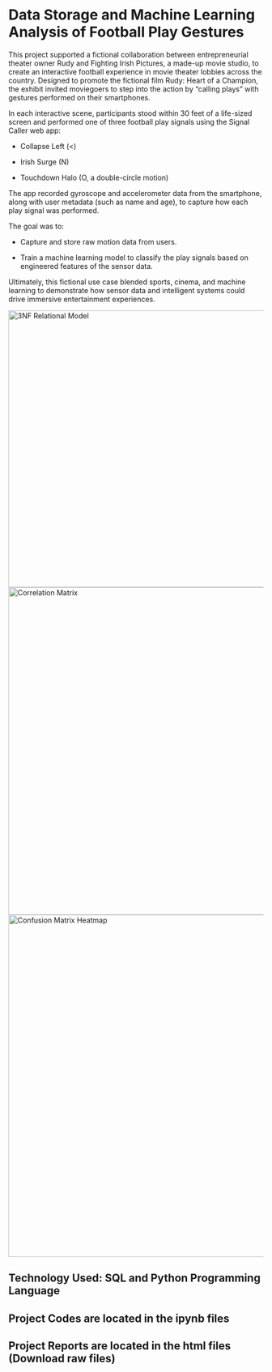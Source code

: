 # Data Storage and Machine Learning Analysis of Football Play Gestures

This project supported a fictional collaboration between entrepreneurial theater owner Rudy and Fighting Irish Pictures, a made-up movie studio, to create an interactive football experience in movie theater lobbies across the country. Designed to promote the fictional film Rudy: Heart of a Champion, the exhibit invited moviegoers to step into the action by “calling plays” with gestures performed on their smartphones.

In each interactive scene, participants stood within 30 feet of a life-sized screen and performed one of three football play signals using the Signal Caller web app:

* Collapse Left (<)

* Irish Surge (N)

* Touchdown Halo (O, a double-circle motion)

The app recorded gyroscope and accelerometer data from the smartphone, along with user metadata (such as name and age), to capture how each play signal was performed.

The goal was to:

* Capture and store raw motion data from users.

* Train a machine learning model to classify the play signals based on engineered features of the sensor data.

Ultimately, this fictional use case blended sports, cinema, and machine learning to demonstrate how sensor data and intelligent systems could drive immersive entertainment experiences.

<img width="1131" height="547" alt="3NF Relational Model" src="https://github.com/user-attachments/assets/0b48b69a-dbaa-4a63-a3f8-23e78ba71167" />

<img width="1322" height="647" alt="Correlation Matrix" src="https://github.com/user-attachments/assets/dcf5e652-a80f-48f1-9ae0-1b3c34c59a26" />

<img width="1335" height="676" alt="Confusion Matrix Heatmap" src="https://github.com/user-attachments/assets/ea963ca3-6cfc-4974-b7d7-5b6848c831d6" />

## Technology Used: SQL and Python Programming Language
## Project Codes are located in the ipynb files
## Project Reports are located in the html files (Download raw files)
